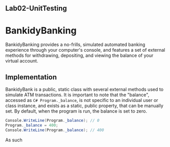 ## Lab02-UnitTesting

# BankidyBanking 


BankidyBanking provides a no-frills, simulated automated banking experience through your computer's console,
and features a set of external methods for withdrawing, depositing, and viewing the balance of
your virtual account.



## Implementation
BankidyBank is a public, static class with several external methods used to simulate ATM transactions.
It is important to note that the "balance", accessed as ```C# Program._balance```, is not specific to an individual user or class instance,
and exists as a static, public property, that can be manually set. By default, when the program is run, 
the balance is set to zero.

```C#
Console.WriteLine(Program._balance); // 0
Program._balance = 400;
Console.WriteLine(Program._balance); // 400
```

As such
